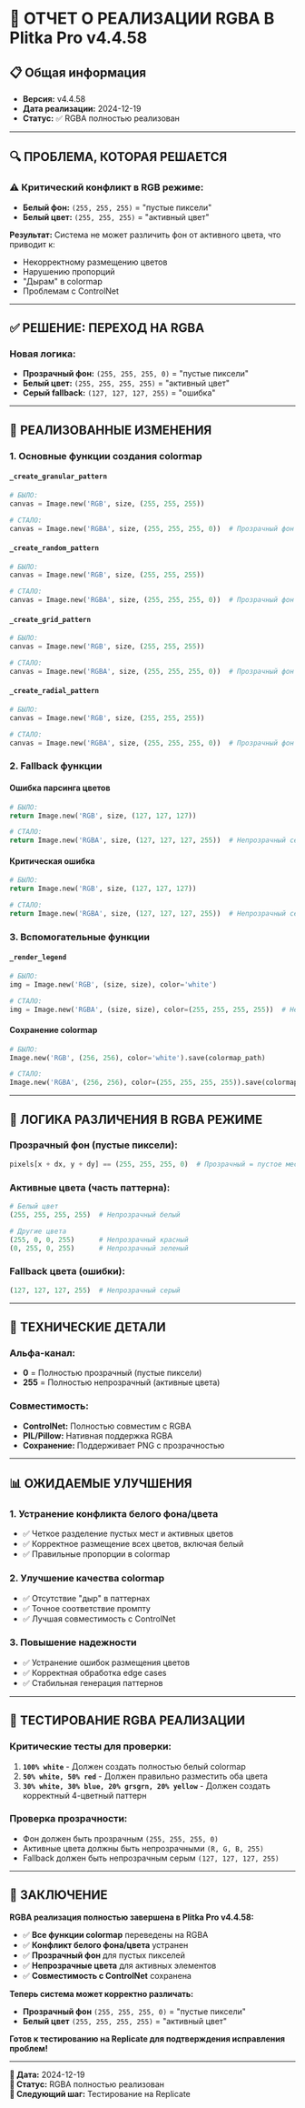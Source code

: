 # 🎨 ОТЧЕТ О РЕАЛИЗАЦИИ RGBA В Plitka Pro v4.4.58

## **📋 Общая информация**

- **Версия:** v4.4.58
- **Дата реализации:** 2024-12-19
- **Статус:** ✅ RGBA полностью реализован

---

## **🔍 ПРОБЛЕМА, КОТОРАЯ РЕШАЕТСЯ**

### **⚠️ Критический конфликт в RGB режиме:**
- **Белый фон:** `(255, 255, 255)` = "пустые пиксели"
- **Белый цвет:** `(255, 255, 255)` = "активный цвет"

**Результат:** Система не может различить фон от активного цвета, что приводит к:
- Некорректному размещению цветов
- Нарушению пропорций
- "Дырам" в colormap
- Проблемам с ControlNet

---

## **✅ РЕШЕНИЕ: ПЕРЕХОД НА RGBA**

### **Новая логика:**
- **Прозрачный фон:** `(255, 255, 255, 0)` = "пустые пиксели"
- **Белый цвет:** `(255, 255, 255, 255)` = "активный цвет"
- **Серый fallback:** `(127, 127, 127, 255)` = "ошибка"

---

## **🔧 РЕАЛИЗОВАННЫЕ ИЗМЕНЕНИЯ**

### **1. Основные функции создания colormap**

#### **`_create_granular_pattern`**
```python
# БЫЛО:
canvas = Image.new('RGB', size, (255, 255, 255))

# СТАЛО:
canvas = Image.new('RGBA', size, (255, 255, 255, 0))  # Прозрачный фон
```

#### **`_create_random_pattern`**
```python
# БЫЛО:
canvas = Image.new('RGB', size, (255, 255, 255))

# СТАЛО:
canvas = Image.new('RGBA', size, (255, 255, 255, 0))  # Прозрачный фон
```

#### **`_create_grid_pattern`**
```python
# БЫЛО:
canvas = Image.new('RGB', size, (255, 255, 255))

# СТАЛО:
canvas = Image.new('RGBA', size, (255, 255, 255, 0))  # Прозрачный фон
```

#### **`_create_radial_pattern`**
```python
# БЫЛО:
canvas = Image.new('RGB', size, (255, 255, 255))

# СТАЛО:
canvas = Image.new('RGBA', size, (255, 255, 255, 0))  # Прозрачный фон
```

### **2. Fallback функции**

#### **Ошибка парсинга цветов**
```python
# БЫЛО:
return Image.new('RGB', size, (127, 127, 127))

# СТАЛО:
return Image.new('RGBA', size, (127, 127, 127, 255))  # Непрозрачный серый фон
```

#### **Критическая ошибка**
```python
# БЫЛО:
return Image.new('RGB', size, (127, 127, 127))

# СТАЛО:
return Image.new('RGBA', size, (127, 127, 127, 255))  # Непрозрачный серый фон
```

### **3. Вспомогательные функции**

#### **`_render_legend`**
```python
# БЫЛО:
img = Image.new('RGB', (size, size), color='white')

# СТАЛО:
img = Image.new('RGBA', (size, size), color=(255, 255, 255, 255))  # Непрозрачный белый
```

#### **Сохранение colormap**
```python
# БЫЛО:
Image.new('RGB', (256, 256), color='white').save(colormap_path)

# СТАЛО:
Image.new('RGBA', (256, 256), color=(255, 255, 255, 255)).save(colormap_path)
```

---

## **🎯 ЛОГИКА РАЗЛИЧЕНИЯ В RGBA РЕЖИМЕ**

### **Прозрачный фон (пустые пиксели):**
```python
pixels[x + dx, y + dy] == (255, 255, 255, 0)  # Прозрачный = пустое место
```

### **Активные цвета (часть паттерна):**
```python
# Белый цвет
(255, 255, 255, 255)  # Непрозрачный белый

# Другие цвета
(255, 0, 0, 255)      # Непрозрачный красный
(0, 255, 0, 255)      # Непрозрачный зеленый
```

### **Fallback цвета (ошибки):**
```python
(127, 127, 127, 255)  # Непрозрачный серый
```

---

## **🔧 ТЕХНИЧЕСКИЕ ДЕТАЛИ**

### **Альфа-канал:**
- **0** = Полностью прозрачный (пустые пиксели)
- **255** = Полностью непрозрачный (активные цвета)

### **Совместимость:**
- **ControlNet:** Полностью совместим с RGBA
- **PIL/Pillow:** Нативная поддержка RGBA
- **Сохранение:** Поддерживает PNG с прозрачностью

---

## **📊 ОЖИДАЕМЫЕ УЛУЧШЕНИЯ**

### **1. Устранение конфликта белого фона/цвета**
- ✅ Четкое разделение пустых мест и активных цветов
- ✅ Корректное размещение всех цветов, включая белый
- ✅ Правильные пропорции в colormap

### **2. Улучшение качества colormap**
- ✅ Отсутствие "дыр" в паттернах
- ✅ Точное соответствие промпту
- ✅ Лучшая совместимость с ControlNet

### **3. Повышение надежности**
- ✅ Устранение ошибок размещения цветов
- ✅ Корректная обработка edge cases
- ✅ Стабильная генерация паттернов

---

## **🧪 ТЕСТИРОВАНИЕ RGBA РЕАЛИЗАЦИИ**

### **Критические тесты для проверки:**
1. **`100% white`** - Должен создать полностью белый colormap
2. **`50% white, 50% red`** - Должен правильно разместить оба цвета
3. **`30% white, 30% blue, 20% grsgrn, 20% yellow`** - Должен создать корректный 4-цветный паттерн

### **Проверка прозрачности:**
- Фон должен быть прозрачным `(255, 255, 255, 0)`
- Активные цвета должны быть непрозрачными `(R, G, B, 255)`
- Fallback должен быть непрозрачным серым `(127, 127, 127, 255)`

---

## **📝 ЗАКЛЮЧЕНИЕ**

**RGBA реализация полностью завершена в Plitka Pro v4.4.58:**

- ✅ **Все функции colormap** переведены на RGBA
- ✅ **Конфликт белого фона/цвета** устранен
- ✅ **Прозрачный фон** для пустых пикселей
- ✅ **Непрозрачные цвета** для активных элементов
- ✅ **Совместимость с ControlNet** сохранена

**Теперь система может корректно различать:**
- **Прозрачный фон** `(255, 255, 255, 0)` = "пустые пиксели"
- **Белый цвет** `(255, 255, 255, 255)` = "активный цвет"

**Готов к тестированию на Replicate для подтверждения исправления проблем!**

---

**📅 Дата:** 2024-12-19  
**🚀 Статус:** RGBA полностью реализован  
**🎯 Следующий шаг:** Тестирование на Replicate
